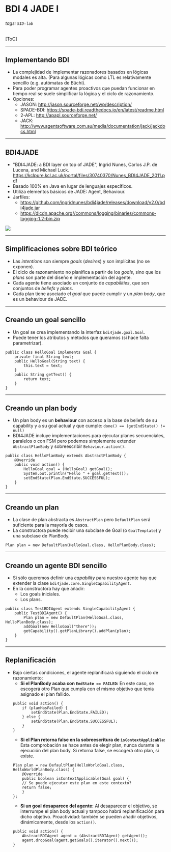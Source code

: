 # BDI 4 JADE I

[//]: # (Poner aqui link al pdf)

###### tags: `SID-lab`

[ToC]

---

## Implementando BDI

* La complejidad de implementar razonadores basados en lógicas modales es alta. (Para algunas lógicas como LTL es relativamente sencillo (e.g. autómatas de Büchi).
* Para poder programar agentes proactivos que puedan funcionar en tiempo real se suele simplificar la lógica y el ciclo de razonamiento.
* Opciones:
    * JASON: http://jason.sourceforge.net/wp/description/
    * SPADE-BDI: https://spade-bdi.readthedocs.io/en/latest/readme.html
    * 2-APL: http://apapl.sourceforge.net/
    * JACK: http://www.agentsoftware.com.au/media/documentation/jack/jackdocs.html


---


## BDI4JADE

* "BDI4JADE: a BDI layer on top of JADE", Ingrid Nunes, Carlos J.P. de Lucena, and Michael Luck. https://kclpure.kcl.ac.uk/portal/files/30740370/Nunes_BDI4JADE_2011.pdf
* Basado 100% en Java en lugar de lenguajes específicos.
* Utiliza elementos básicos de JADE: Agent, Behaviour.
* Jarfiles:
    * https://github.com/ingridnunes/bdi4jade/releases/download/v2.0/bdi4jade.jar
    * https://dlcdn.apache.org//commons/logging/binaries/commons-logging-1.2-bin.zip

![](https://i.imgur.com/G55ijbn.png)

---


## Simplificaciones sobre BDI teórico

* Las *intentions* son siempre *goals* (*desires*) y son implícitas (no se exponen).
* El ciclo de razonamiento no planifica a partir de los *goals*, sino que los *plans* son parte del diseño e implementación del agente.
* Cada agente tiene asociado un conjunto de *capabilities*, que son conjuntos de *beliefs* y *plans*.
* Cada plan tiene asociado el *goal* que puede cumplir y un *plan body*, que es un behaviour de JADE.

---


## Creando un goal sencillo

* Un goal se crea implementando la interfaz `bdi4jade.goal.Goal`.
* Puede tener los atributos y métodos que queramos (si hace falta parametrizar).

```java=1 ('*.java')
public class HelloGoal implements Goal {
    private final String text;
    public HelloGoal(String text) {
        this.text = text;
    }
    public String getText() {
        return text;
    }
}
```

---

## Creando un plan body

* Un plan body es un **behaviour** con acceso a la base de beliefs de su capability y a su goal actual y que cumple: `done() == (getEndState() != null)`
* BDI4JADE incluye implementaciones para ejecutar planes secuenciales, paralelos o con FSM pero podemos simplemente extender `AbstractPlanBody` y sobreescribir `Behaviour.action()`.

```java=1 ('*.java')
public class HelloPlanBody extends AbstractPlanBody {
    @Override
    public void action() {
        HelloGoal goal = (HelloGoal) getGoal();
        System.out.println("Hello " + goal.getText());
        setEndState(Plan.EndState.SUCCESSFUL);
    }
}
```


---

## Creando un plan

* La clase de plan abstracta es `AbstractPlan` pero `DefaultPlan` será suficiente para la mayoría de casos.
* La constructora puede recibir una subclase de Goal (o `GoalTemplate`) y una subclase de PlanBody.

```java=1 ('*.java')
Plan plan = new DefaultPlan(HelloGoal.class, HelloPlanBody.class);
```

---

## Creando un agente BDI sencillo

* Si sólo queremos definir una *capability* para nuestro agente hay que extender la clase `bdi4jade.core.SingleCapabilityAgent`.
* En la constructora hay que añadir:
    * Los goals iniciales.
    * Los plans.


```java=1 ('*.java')
public class TestBDIAgent extends SingleCapabilityAgent {
    public TestBDIAgent() {
        Plan plan = new DefaultPlan(HelloGoal.class, HelloPlanBody.class);
        addGoal(new HelloGoal("there"));
        getCapability().getPlanLibrary().addPlan(plan);
    }
}
```

---

## Replanificación

* Bajo ciertas condiciones, el agente replanificará siguiendo el ciclo de razonamiento:
    * **Si el PlanBody acaba con `EndState == FAILED`:** En este caso, se escogerá otro Plan que cumpla con el mismo objetivo que tenía asignado el plan fallido.
    ```java=1 ('*.java')
    public void action() {
        if (planHasFailed) {
            setEndState(Plan.EndState.FAILED);
        } else {
            setEndState(Plan.EndState.SUCCESSFUL);
        }
    }
    ```
    * **Si el Plan retorna false en la sobreescritura de `isContextApplicable`:** Esta comprobación se hace antes de elegir plan, nunca durante la ejecución del plan body. Si retorna false, se escogerá otro plan, si existe.
    ```java=1 ('*.java')
    Plan plan = new DefaultPlan(HelloWorldGoal.class, HelloWorldPlanBody.class) {
        @Override
        public boolean isContextApplicable(Goal goal) {
        // Se puede ejecutar este plan en este contexto?
        return false;
        }
    };
    ```
    * **Si un goal desaparece del agente:** Al desaparecer el objetivo, se interrumpe el plan body actual y tampoco habrá replanificación para dicho objetivo. Proactividad: también se pueden añadir objetivos, dinámicamente, desde los `action()`.
    ```java=1 ('*.java')
    public void action() {
        AbstractBDIAgent agent = (AbstractBDIAgent) getAgent();
        agent.dropGoal(agent.getGoals().iterator().next());
    }
    ```